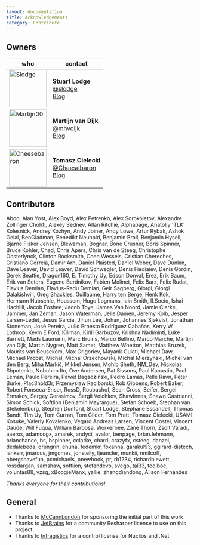 ```yaml
---
layout: documentation
title: Acknowledgements
category: Contribute
---
```

## Owners

who                                                    | contact
------------------------------------------------------ | -------
<a href="https://github.com/Slodge"><img src="https://avatars0.githubusercontent.com/u/533662?v=3&s=460" width="100px" alt="Slodge" > | **Stuart Lodge**<br>[@slodge](https://twitter.com/slodge)<br>[Blog](http://slodge.blogspot.com/)
<a href="https://github.com/Martijn00"><img src="https://avatars3.githubusercontent.com/u/6221156?v=3&s=460" width="100px" alt="Martijn00" > | **Martijn van Dijk**<br>[@mhvdijk](https://twitter.com/mhvdijk)<br>[Blog](https://medium.com/@martijn00)
<a href="https://github.com/Cheesebaron"><img src="https://avatars2.githubusercontent.com/u/249719?v=3&s=460" width="100px" alt="Cheesebaron" > | **Tomasz Cielecki**<br>[@Cheesebaron](https://twitter.com/Cheesebaron)<br>[Blog](http://blog.ostebaronen.dk/)


## Contributors
Aboo, Alan Yost, Alex Boyd, Alex Petrenko, Alex Sorokoletov, Alexandre Zollinger Chohfi, Alexey Sednev, Allan Ritchie, Alphapage, Anatoliy 'TLK' Kolesnick, Andrey Kozhyn, Andy Joiner, Andy Lowe, Artur Rybak, Ashok Gelal, BenGladman, Benedikt Neuhold, Benjamin Broll, Benjamin Hysell, Bjarne Fisker Jensen, Blewzman, Bognar, Bone Crusher, Boris Spinner, Bruce Kohler, Chad, Chris Apers, Chris van de Steeg, Christophe Oosterlynck, Clinton Rocksmith, Coen Wessels, Cristian Chereches, Cristiano Correia, Damir Arh, Daniel Plaisted, Daniel Weber, Dave Dunkin, Dave Leaver, David Leaver, David Schwegler, Denis Fiediaiev, Denis Gordin, Derek Beattie, Dragon160, E. Timothy Uy, Edson Donval, Erez, Erik Baum, Erik van Seters, Eugene Berdnikov, Fabien Molinet, Felix Barz, Felix Rudat, Flavius Demian, Flavius-Radu Demian, Geir Sagberg, Giorgi, Giorgi Dalakishvili, Greg Shackles, Guillaume, Harry ten Berge, Henk Kok, Hermann Hubschle, Houssem, Hugo Logmans, Iain Smith, Il.Socio, Ishai Hachlili, Jacob Foshee, Jacob Toye, James Van Noord, Jamie Clarke, Jammer, Jan Zeman, Jason Waterman, Jelle Damen, Jeremy Kolb, Jesper Larsen-Ledet, Jesus Garcia, Jihun Lee, Johan, Johannes Sjøkvist, Jonathan Stoneman, José Pereira, Julio Ernesto Rodríguez Cabañas, Kerry W. Lothrop, Kevin E Ford, Kiliman, Kirill Garbuzov, Krishna Nadiminti, Luke Barnett, Mads Laumann, Marc Bruins, Marco Bellino, Marco Marche, Martijn van Dijk, Martin Nygren, Matt Samet, Matthew Whetton, Matthias Bruzek, Maurits van Beusekom, Max Grigoriev, Mayank Gulati, Michael Daw, Michael Probst, Michal, Michal Orzechowski, Michał Mierzyński, Michel van den Berg, Miha Markič, Mikkel Jensen, Mohib Sheth, NM_Dev, Nickolas Shpotenko, Nobuhiro Ito, Ove Andersen, Pat Sissons, Paul Kapustin, Paul Leman, Paulo Pereira, Paweł Bagadziński, Pedro Lamas, Pelle Ravn, Peter Burke, Plac3hold3r, Przemysław Raciborski, Rob Gibbens, Robert Baker, Robert Fonseca-Ensor, RossD, Roubachof, Sean Cross, Seifer, Sergei Ermakov, Sergey Gerasimov, Sergii Volchkov, ShawInnes, Shawn Castrianni, Simon Schick, Softlion (Benjamin Mayrargue), Stefan Schoeb, Stephan van Stekelenburg, Stephen Dunford, Stuart Lodge, Stéphane Escandell, Thomas Bandt, Tim Uy, Tom Curran, Tom Gilder, Tom Pratt, Tomasz Cielecki, USAMI Kosuke, Valeriy Kovalenko, Vegard Andreas Larsen, Vincent Costel, Vincent Daude, Will Fuqua, William Barbosa, Workerbee, Zane Thorn, Zsolt Váradi, aaerox, adamcogx, amarek, andyci, avalor, benpage, brian.lehmann, brianchance, bs, bspinner, cclarke, charri, crazyfx, csteeg, danzel, dedalebeda, drungrin, ehuna, fedemkr, foxanna, garakul93, ggirard-distech, iankerr, jmarcus, jmgomez, jonstelly, ljeancler, munkii, nmilcoff, obergshavefun, pcmichaels, pnewhook, pr, rb1234, richardblewett, rossdargan, samshaw, softlion, stefandevo, svego, tal33, toolboc, voluntas88, vzsg, xBoogieManx, yallie, zhangdiandong, Álison Fernandes

*Thanks everyone for their contributions!*

## General

* Thanks to [McCannLondon](http://blogs.mccannlondon.co.uk/) for sponsoring the initial part of this work
* Thanks to [JetBrains](http://jetbrains.com) for a community Resharper license to use on this project
* Thanks to [Infragistics](http://www.infragistics.com/) for a control license for Nuclios and .Net

